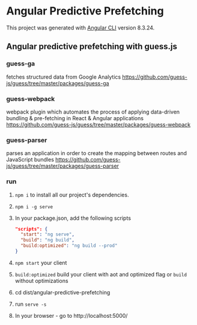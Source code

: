 # Angular Predictive Prefetching

This project was generated with [Angular CLI](https://github.com/angular/angular-cli) version 8.3.24.

## Angular predictive prefetching with guess.js

### guess-ga
fetches structured data from Google Analytics
https://github.com/guess-js/guess/tree/master/packages/guess-ga
### guess-webpack
webpack plugin which automates the process of applying data-driven bundling & pre-fetching in React & Angular applications
https://github.com/guess-js/guess/tree/master/packages/guess-webpack
### guess-parser
parses an application in order to create the mapping between routes and JavaScript bundles
https://github.com/guess-js/guess/tree/master/packages/guess-parser

### run

1. `npm i` to install all our project's dependencies.
2. `npm i -g serve`
3. In your package.json, add the following scripts
   
   ```JSON
   "scripts": {
     "start": "ng serve",
     "build": "ng build",
     "build:optimized": "ng build --prod"
   }
   ```
4. `npm start` your client
5. `build:optimized` build your client with aot and optimized flag or `build` without optimizations
6. cd dist/angular-predictive-prefetching
6. run `serve -s`
7. In your browser - go to http://localhost:5000/


